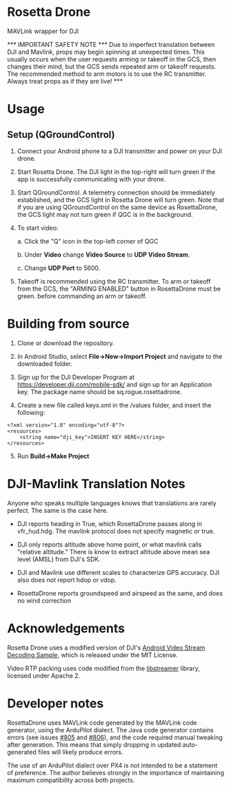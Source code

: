 # Rosetta Drone
MAVLink wrapper for DJI

*** IMPORTANT SAFETY NOTE *** Due to imperfect translation between DJI and Mavlink, props may begin spinning at unexpected times. This usually occurs when the user requests arming or takeoff in the GCS, then changes their mind, but the GCS sends repeated arm or takeoff requests. The recommended method to arm motors is to use the RC transmitter. Always treat props as if they are live! ***

# Usage

## Setup (QGroundControl)

1. Connect your Android phone to a DJI transmitter and power on your DJI drone.

2. Start Rosetta Drone. The DJI light in the top-right will turn green if the app is successfully communicating with your drone.

3. Start QGroundControl. A telemetry connection should be immediately established, and the GCS light in Rosetta Drone will turn green. 
Note that if you are using QGroundControl on the same device as RosettaDrone, the GCS light may not turn green if QGC is in the background. 

4. To start video:

    a. Click the "Q" icon in the top-left corner of QGC
    
    b. Under **Video** change **Video Source** to **UDP Video Stream**.
    
    c. Change **UDP Port** to 5600.

5. Takeoff is recommended using the RC transmitter. To arm or takeoff from the GCS, the "ARMING ENABLED" button in RosettaDrone must be green.
before commanding an arm or takeoff.

    
# Building from source

1. Clone or download the repository.

2. In Android Studio, select **File->New->Import Project** and navigate to the downloaded folder.
 
3. Sign up for the DJI Developer Program at https://developer.dji.com/mobile-sdk/ and sign up for an Application key. The package name should be sq.rogue.rosettadrone.
 
4. Create a new file called keys.xml in the /values folder, and insert the following:
```
<?xml version="1.0" encoding="utf-8"?>
<resources>
    <string name="dji_key">INSERT KEY HERE</string>
</resources>
```

5. Run **Build->Make Project**

# DJI-Mavlink Translation Notes

Anyone who speaks multiple languages knows that translations are rarely perfect. The same is the case here.

- DJI reports heading in True, which RosettaDrone passes along in vfr_hud.hdg. The mavlink protocol does not specify magnetic or true.

- DJI only reports altitude above home point, or what mavlink calls "relative altitude." There is know to extract altitude above mean sea level (AMSL) from DJI's SDK.

- DJI and Mavlink use different scales to characterize GPS accuracy. DJI also does not report hdop or vdop.

- RosettaDrone reports groundspeed and airspeed as the same, and does no wind correction

# Acknowledgements

Rosetta Drone uses a modified version of DJI's [Android Video Stream Decoding Sample](https://developer.dji.com/mobile-sdk/documentation/sample-code/index.html), which is released under the MIT License.

Video RTP packing uses code modified from the [libstreamer](https://github.com/fyhertz/libstreaming) library, licensed under Apache 2.
 
# Developer notes

RosettaDrone uses MAVLink code generated by the MAVLink code generator, using the ArduPilot dialect. The Java code generator contains errors (see issues [#805](https://github.com/mavlink/mavlink/issues/805) and [#806](https://github.com/mavlink/mavlink/issues/806)), and the code required manual tweaking after generation. This means that simply dropping in updated auto-generated files will likely produce errors.

The use of an ArduPilot dialect over PX4 is not intended to be a statement of preference. The author believes strongly in the importance of maintaining maximum compatibility across both projects. 